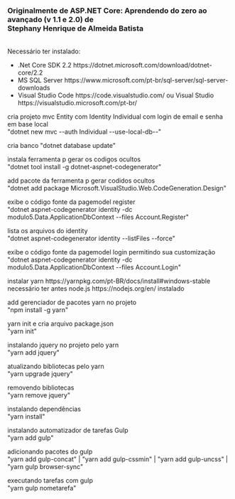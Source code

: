  <h3>Originalmente de ASP.NET Core: Aprendendo do zero ao avançado (v 1.1 e 2.0) de <br>  Stephany Henrique de Almeida Batista </h3>
<br>
Necessário ter instalado:
<ul>
 <li>
 .Net Core SDK 2.2 https://dotnet.microsoft.com/download/dotnet-core/2.2
</li>
 <li>
  MS SQL Server https://www.microsoft.com/pt-br/sql-server/sql-server-downloads
</li>
 <li>
 Visual Studio Code https://code.visualstudio.com/ ou  Visual Studio https://visualstudio.microsoft.com/pt-br/
</li>
</ul>
<p>
cria projeto mvc Entity com Identity Individual com login de email e senha em base local <br>
"dotnet new mvc --auth Individual --use-local-db--"
</p><p>
cria banco
"dotnet database update"
</p><p>
instala ferramenta p gerar os codigos ocultos<br>
"dotnet tool install -g dotnet-aspnet-codegenerator"
</p><p>
add pacote da ferramenta p gerar codidos ocultos<br>
"dotnet add package Microsoft.VisualStudio.Web.CodeGeneration.Design"
</p><p>
exibe o código fonte da pagemodel register<br>
"dotnet aspnet-codegenerator identity -dc modulo5.Data.ApplicationDbContext --files Account.Register"
</p><p>
lista os arquivos do identity <br>
 "dotnet aspnet-codegenerator identity --listFiles --force"
 </p><p>
exibe o código fonte da pagemodel login permitindo sua customização<br>
"dotnet aspnet-codegenerator identity -dc modulo5.Data.ApplicationDbContext --files Account.Login"
</p><p>
instalar yarn https://yarnpkg.com/pt-BR/docs/install#windows-stable<br>
necessário ter antes node.js https://nodejs.org/en/ instalado
</p><p>
add gerenciador de pacotes yarn no projeto<br>
"npm install -g yarn"
</p><p>
yarn init e cria arquivo package.json<br>
"yarn init"
</p><p>
instalando jquery no projeto pelo yarn<br>
"yarn add jquery"
</p><p>
atualizando bibliotecas pelo yarn<br>
"yarn upgrade jquery"
</p><p>
removendo bibliotecas<br>
"yarn remove jquery"
</p><p>
instalando dependências <br>
"yarn install"
</p><p>
instalando automatizador de tarefas Gulp <br>
"yarn add gulp"
</p><p>
adicionando pacotes do gulp<br>
"yarn add gulp-concat" | "yarn add gulp-cssmin" | "yarn add gulp-uncss" | "yarn gulp browser-sync"
</p><p>
executando tarefas com gulp <br>
"yarn gulp nometarefa"
</p>
